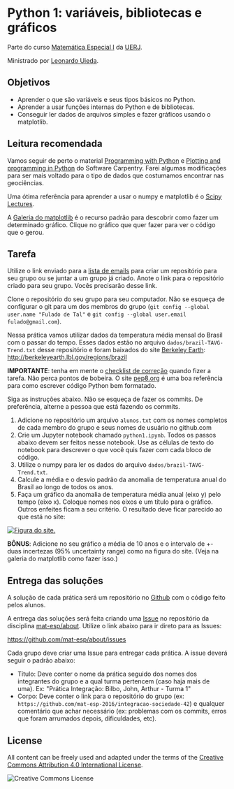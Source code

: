 # Python 1: variáveis, bibliotecas e gráficos

Parte do curso
[Matemática Especial I](https://github.com/mat-esp/about)
da [UERJ](http://www.uerj.br/).

Ministrado por [Leonardo Uieda](http://www.leouieda.com/).


## Objetivos

* Aprender o que são variáveis e seus tipos básicos no Python.
* Aprender a usar funções internas do Python e de bibliotecas.
* Conseguir ler dados de arquivos simples e fazer gráficos usando o matplotlib.


## Leitura recomendada

Vamos seguir de perto o material
[Programming with Python](http://swcarpentry.github.io/python-novice-inflammation/)
e
[Plotting and programming in Python](http://swcarpentry.github.io/python-novice-gapminder/)
do Software Carpentry.
Farei algumas modificações para ser mais voltado para o tipo de dados que
costumamos encontrar nas geociências.

Uma ótima referência para aprender a usar o numpy e matplotlib é o
[Scipy Lectures](http://www.scipy-lectures.org/).

A [Galeria do matplotlib](http://matplotlib.org/gallery.html) é o recurso
padrão para descobrir como fazer um determinado gráfico. Clique no gráfico que
quer fazer para ver o código que o gerou.


## Tarefa

Utilize o link enviado para a [lista de
emails](https://github.com/mat-esp/about#informa%C3%A7%C3%B5es) para criar um
repositório para seu grupo ou se juntar a um grupo já criado.
Anote o link para o repositório criado para seu grupo. Vocês precisarão desse
link.

Clone o repositório do seu grupo para seu computador. Não se esqueça de
configurar o git para um dos membros do grupo (`git config --global user.name
"Fulado de Tal"` e `git config --global user.email fulado@gmail.com`).

Nessa prática vamos utilizar dados da temperatura média mensal do Brasil com o
passar do tempo. Esses dados estão no arquivo `dados/brazil-TAVG-Trend.txt`
desse repositório e foram baixados do site
[Berkeley Earth](http://berkeleyearth.org/):
http://berkeleyearth.lbl.gov/regions/brazil

**IMPORTANTE**: tenha em mente o [checklist de
correção](https://github.com/mat-esp/about/blob/master/ISSUE_TEMPLATE.md#checklist-de-avalia%C3%A7%C3%A3o-do-professor)
quando fizer a tarefa. Não perca pontos de bobeira.
O site [pep8.org](http://pep8.org/) é uma boa referência para como escrever
código Python bem formatado.

Siga as instruções abaixo. Não se esqueça de fazer os commits. De preferência,
alterne a pessoa que está fazendo os commits.

1. Adicione no repositório um arquivo `alunos.txt` com os nomes completos de
   cada membro do grupo e seus nomes de usuário no github.com
2. Crie um Jupyter notebook chamado `python1.ipynb`. Todos os passos abaixo
   devem ser feitos nesse notebook. Use as células de texto do notebook para
   descrever o que você quis fazer com cada bloco de código.
3. Utilize o numpy para ler os dados do arquivo `dados/brazil-TAVG-Trend.txt`.
4. Calcule a média e o desvio padrão da anomalia de temperatura anual do Brasil
   ao longo de todos os anos.
5. Faça um gráfico da anomalia de temperatura média anual (eixo y) pelo tempo
   (eixo x). Coloque nomes nos eixos e um título para o gráfico. Outros
   enfeites ficam a seu critério. O resultado deve ficar parecido ao que está
   no site:

[![Figura do site.](http://berkeleyearth.lbl.gov/auto/Regional/TAVG/Figures/brazil-TAVG-Trend.png)](http://berkeleyearth.lbl.gov/regions/brazil)

**BÔNUS**: Adicione no seu gráfico a média de 10 anos e o intervalo de +- duas
incertezas (95% uncertainty range) como na figura do site. (Veja na galeria do
matplotlib como fazer isso.)


## Entrega das soluções

A solução de cada prática será um repositório no [Github](http://github.com/)
com o código feito pelos alunos.

A entrega das soluções será feita criando uma
[Issue](https://guides.github.com/features/issues/)
no repositório da disciplina
[mat-esp/about](https://github.com/mat-esp/about).
Utilize o link abaixo para ir direto para as Issues:

https://github.com/mat-esp/about/issues

Cada grupo deve criar uma Issue para entregar cada prática.
A issue deverá seguir o padrão abaixo:

* Título: Deve conter o nome da prática seguido dos nomes dos integrantes do
  grupo e a qual turma pertencem (caso haja mais de uma). Ex: "Prática
  Integração: Bilbo, John, Arthur - Turma 1"
* Corpo: Deve conter o link para o repositório do grupo (ex:
  `https://github.com/mat-esp-2016/integracao-sociedade-42`) e qualquer
  comentário que achar necessário (ex: problemas com os commits, erros que foram
  arrumados depois, dificuldades, etc).


## License

All content can be freely used and adapted under the terms of the
[Creative Commons Attribution 4.0 International License](http://creativecommons.org/licenses/by/4.0/).

![Creative Commons License](https://i.creativecommons.org/l/by/4.0/88x31.png)
